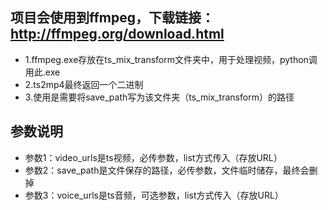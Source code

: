 ## 项目会使用到ffmpeg，下载链接：http://ffmpeg.org/download.html
- 1.ffmpeg.exe存放在ts_mix_transform文件夹中，用于处理视频，python调用此.exe
- 2.ts2mp4最终返回一个二进制
- 3.使用是需要将save_path写为该文件夹（ts_mix_transform）的路径

## 参数说明
- 参数1：video_urls是ts视频，必传参数，list方式传入（存放URL）
- 参数2：save_path是文件保存的路径，必传参数，文件临时储存，最终会删掉
- 参数3：voice_urls是ts音频，可选参数，list方式传入（存放URL）
